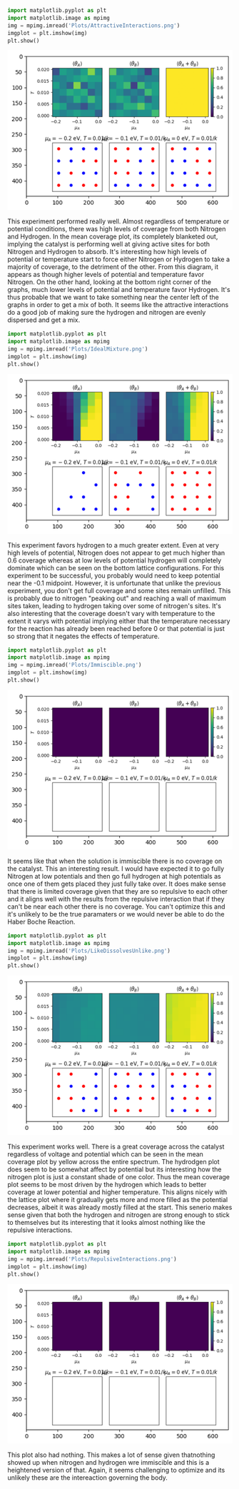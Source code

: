 ```python
import matplotlib.pyplot as plt
import matplotlib.image as mpimg
img = mpimg.imread('Plots/AttractiveInteractions.png')
imgplot = plt.imshow(img)
plt.show()
```


    
![png](output_0_0.png)
    


This experiment performed really well. Almost regardless of temperature or potential conditions, there was high levels of coverage from both Nitrogen and Hydrogen. In the mean coverage plot, its completely blanketed out, implying the catalyst is performing well at giving active sites for both Nitrogen and Hydrogen to absorb. It's interesting how high levels of potential or temperature start to force either Nitrogen or Hydrogen to take a majority of coverage, to the detriment of the other. From this diagram, it appears as though higher levels of potential and temperature favor Nitrogen. On the other hand, looking at the bottom right corner of the graphs, much lower levels of potential and temperature favor Hydrogen. It's thus probable that we want to take something near the center left of the graphs in order to get a mix of both. It seems like the attractive interactions do a good job of making sure the hydrogen and nitrogen are evenly dispersed and get a mix.


```python
import matplotlib.pyplot as plt
import matplotlib.image as mpimg
img = mpimg.imread('Plots/IdealMixture.png')
imgplot = plt.imshow(img)
plt.show()
```


    
![png](output_2_0.png)
    


This experiment favors hydrogen to a much greater extent. Even at very high levels of potential, Nitrogen does not appear to get much higher than 0.6 coverage whereas at low levels of potential hydrogen will completely dominate which can be seen on the bottom lattice configurations. For this experiment to be successful, you probably would need to keep potential near the -0.1 midpoint. However, it is unfortunate that unlike the previous experiment, you don't get full coverage and some sites remain unfilled. This is probably due to nitrogen "peaking out" and reaching a wall of maximum sites taken, leading to hydrogen taking over some of nitrogen's sites. It's also interesting that the coverage doesn't vary with temperature to the extent it varys with potential implying either that the temperature necessary for the reaction has already been reached before 0 or that potential is just so strong that it negates the effects of temperature.


```python
import matplotlib.pyplot as plt
import matplotlib.image as mpimg
img = mpimg.imread('Plots/Immiscible.png')
imgplot = plt.imshow(img)
plt.show()
```


    
![png](output_4_0.png)
    


It seems like that when the solution is immiscible there is no coverage on the catalyst. This an interesting result. I would have expected it to go fully Nitrogen at low potentials and then go full hydrogen at high potentials as once one of them gets placed they just fully take over. It does make sense that there is limited coverage given that they are so repulsive to each other and it aligns well with the results from the repulsive interaction that if they can't be near each other there is no coverage. You can't optimize this and it's unlikely to be the true paramaters or we would never be able to do the Haber Boche Reaction.


```python
import matplotlib.pyplot as plt
import matplotlib.image as mpimg
img = mpimg.imread('Plots/LikeDissolvesUnlike.png')
imgplot = plt.imshow(img)
plt.show()
```


    
![png](output_6_0.png)
    


This experiment works well. There is a great coverage across the catalyst regardless of voltage and potential which can be seen in the mean coverage plot by yellow across the entire spectrum. The hydrodgen plot does seem to be somewhat affect by potential but its interesting how the nitrogen plot is just a constant shade of one color. Thus the mean coverage plot seems to be most driven by the hydrogen which leads to better coverage at lower potential and higher temperature. This aligns nicely with the lattice plot where it gradually gets more and more filled as the potential decreases, albeit it was already mostly filled at the start. This senerio makes sense given that both the hydrogen and nitrogen are strong enough to stick to themselves but its interesting that it looks almost nothing like the repulsive interactions.


```python
import matplotlib.pyplot as plt
import matplotlib.image as mpimg
img = mpimg.imread('Plots/RepulsiveInteractions.png')
imgplot = plt.imshow(img)
plt.show()
```


    
![png](output_8_0.png)
    


This plot also had nothing. This makes a lot of sense given thatnothing showed up when nitrogen and hydrogen wre immiscible and this is a heightened version of that. Again, it seems challenging to optimize and its unlikely these are the intereaction governing the body.

